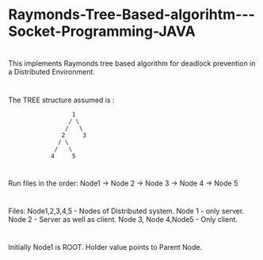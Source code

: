 # Raymonds-Tree-Based-algorihtm---Socket-Programming-JAVA
#
This implements Raymonds tree based algorithm for deadlock prevention in a Distributed Environment.
#
The TREE structure assumed is :

                      1
                     / \
                    /   \
                   2     3
                  / \ 
                 /   \
                4     5
                
# 
Run files in the order:
Node1 -> Node 2 -> Node 3 -> Node 4 -> Node 5
#
Files:
Node1,2,3,4,5 - Nodes of Distributed system.
Node 1 - only server.
Node 2 - Server as well as client.
Node 3, Node 4,Node5 - Only client.
#
Initially Node1 is ROOT.
Holder value points to Parent Node.
